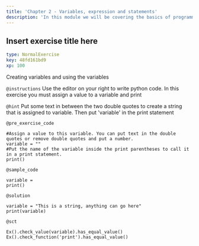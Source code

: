 ```yaml
---
title: 'Chapter 2 - Variables, expression and statements'
description: 'In this module we will be covering the basics of programming languages. With a large focus on values, types, variables and operators. We will also cover the computer uses order of operations to make sense of the code.'
---
```


## Insert exercise title here

```yaml
type: NormalExercise
key: 48fd161bd9
xp: 100
```

Creating variables and using the variables

`@instructions`
Use the editor on your right to write python code. 
In this exercise you must assign a value to a variable and print

`@hint`
Put some text in between the two double quotes to create a string that is assigned to variable. 
Then put 'variable' in the print statement

`@pre_exercise_code`
```{python}
#Assign a value to this variable. You can put text in the double quotes or remove double quotes and put a number.
variable = ""
#Put the name of the variable inside the print parentheses to call it in a print statement.
print()
```

`@sample_code`
```{python}
variable = 
print()
```

`@solution`
```{python}
variable = "This is a string, anything can go here"
print(variable)
```

`@sct`
```{python}
Ex().check_value(variable).has_equal_value()
Ex().check_function('print').has_equal_value()
```
